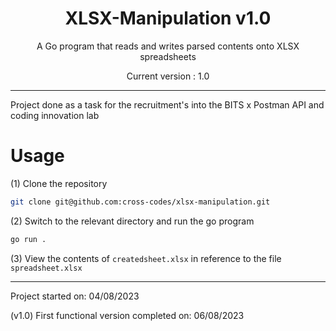 <div align="center">
<h1>XLSX-Manipulation v1.0</h1>

A Go program that reads and writes parsed contents onto XLSX spreadsheets

Current version : 1.0
</div>

---

Project done as a task for the recruitment's into the
BITS x Postman API and coding innovation lab

# Usage

(1) Clone the repository

```zsh
git clone git@github.com:cross-codes/xlsx-manipulation.git 
```

(2) Switch to the relevant directory and run the go program

```zsh
go run .
```

(3) View the contents of `createdsheet.xlsx` in reference to the file `spreadsheet.xlsx`

---
Project started on: 04/08/2023

(v1.0) First functional version completed on: 06/08/2023

